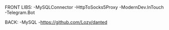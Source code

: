 FRONT LIBS:
-MySQLConnector
-HttpToSocks5Proxy
-ModernDev.InTouch
-Telegram.Bot

BACK:
-MySQL
-https://github.com/Lozy/danted